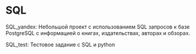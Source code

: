 # SQL
SQL_yandex:
Небольшой проект с использованием SQL запросов к базе PostgreSQL с информацией о книгах, издательствах, авторах и обзорах.

SQL_test:
Тестовое задание с SQL и python
